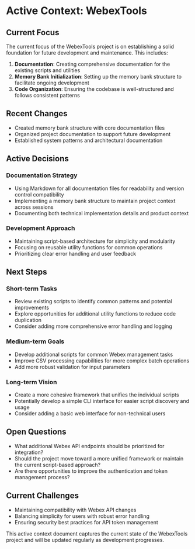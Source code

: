 # Active Context: WebexTools

## Current Focus
The current focus of the WebexTools project is on establishing a solid foundation for future development and maintenance. This includes:

1. **Documentation**: Creating comprehensive documentation for the existing scripts and utilities
2. **Memory Bank Initialization**: Setting up the memory bank structure to facilitate ongoing development
3. **Code Organization**: Ensuring the codebase is well-structured and follows consistent patterns

## Recent Changes
- Created memory bank structure with core documentation files
- Organized project documentation to support future development
- Established system patterns and architectural documentation

## Active Decisions

### Documentation Strategy
- Using Markdown for all documentation files for readability and version control compatibility
- Implementing a memory bank structure to maintain project context across sessions
- Documenting both technical implementation details and product context

### Development Approach
- Maintaining script-based architecture for simplicity and modularity
- Focusing on reusable utility functions for common operations
- Prioritizing clear error handling and user feedback

## Next Steps

### Short-term Tasks
- Review existing scripts to identify common patterns and potential improvements
- Explore opportunities for additional utility functions to reduce code duplication
- Consider adding more comprehensive error handling and logging

### Medium-term Goals
- Develop additional scripts for common Webex management tasks
- Improve CSV processing capabilities for more complex batch operations
- Add more robust validation for input parameters

### Long-term Vision
- Create a more cohesive framework that unifies the individual scripts
- Potentially develop a simple CLI interface for easier script discovery and usage
- Consider adding a basic web interface for non-technical users

## Open Questions
- What additional Webex API endpoints should be prioritized for integration?
- Should the project move toward a more unified framework or maintain the current script-based approach?
- Are there opportunities to improve the authentication and token management process?

## Current Challenges
- Maintaining compatibility with Webex API changes
- Balancing simplicity for users with robust error handling
- Ensuring security best practices for API token management

This active context document captures the current state of the WebexTools project and will be updated regularly as development progresses.
